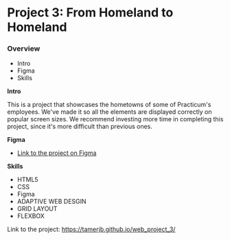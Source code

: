 # Project 3: From Homeland to Homeland
### Overview  
* Intro  
* Figma  
* Skills
  
**Intro**    
  
This is a project that showcases the hometowns of some of Practicum's employees. We've made it so all the elements are displayed correctly on popular screen sizes. We recommend investing more time in completing this project, since it's more difficult than previous ones.  
  
**Figma**  
  
* [Link to the project on Figma](https://www.figma.com/file/1zCYcflj6BJx5VqOvXU9nb/Sprint-3-From-Homeland-to-Homeland-desktop-mobile?node-id=0%3A1)  

**Skills**
* HTML5
* CSS 
* Figma
* ADAPTIVE WEB DESGIN
* GRID LAYOUT
* FLEXBOX


Link to the project: https://tamerjb.github.io/web_project_3/
